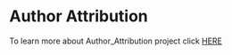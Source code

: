 # Author Attribution
To learn more about Author_Attribution project click [HERE](/Author_Attribution/Author_Attribution.pdf)
